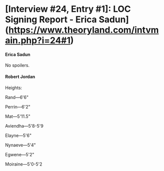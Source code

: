 # [Interview #24, Entry #1]: LOC Signing Report - Erica Sadun](https://www.theoryland.com/intvmain.php?i=24#1)

#### Erica Sadun

No spoilers.

#### Robert Jordan

Heights:

Rand—6'6"
  
Perrin—6'2"
  
Mat—5'11.5"
  
Aviendha—5'8-5'9
  
Elayne—5'6"
  
Nynaeve—5'4"
  
Egwene—5'2"
  
Moiraine—5'0-5'2

